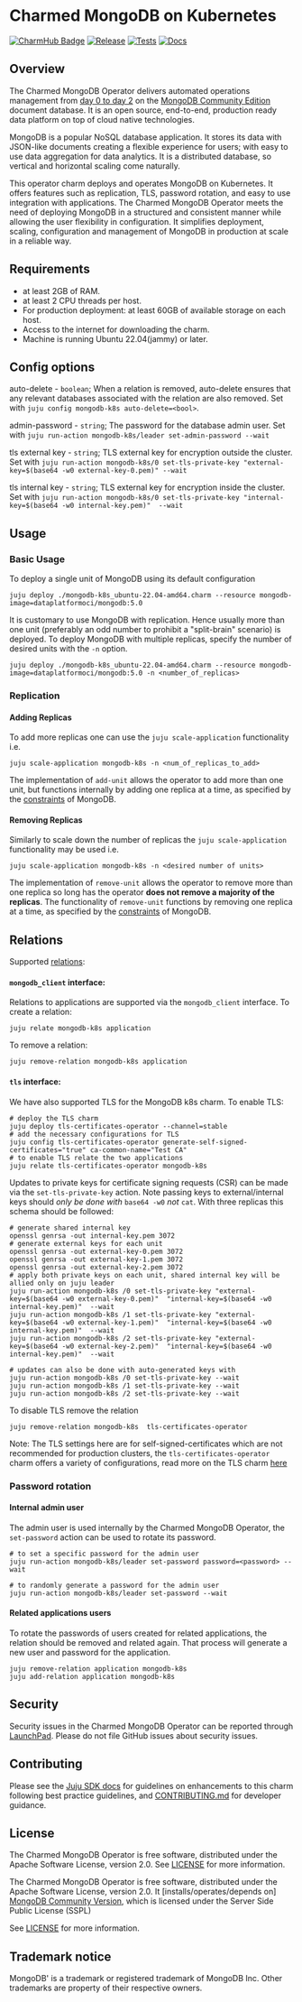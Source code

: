 # Charmed MongoDB on Kubernetes
[![CharmHub Badge](https://charmhub.io/mongodb-k8s/badge.svg)](https://charmhub.io/mongodb-k8s)
[![Release](https://github.com/canonical/mongodb-k8s-operator/actions/workflows/release.yaml/badge.svg)](https://github.com/canonical/mongodb-k8s-operator/actions/workflows/release.yaml)
[![Tests](https://github.com/canonical/mongodb-k8s-operator/actions/workflows/ci.yaml/badge.svg?branch=main)](https://github.com/canonical/mongodb-k8s-operator/actions/workflows/ci.yaml?query=branch%3Amain)
[![Docs](https://github.com/canonical/mongodb-k8s-operator/actions/workflows/sync_docs.yaml/badge.svg)](https://github.com/canonical/mongodb-k8s-operator/actions/workflows/sync_docs.yaml)
## Overview

The Charmed MongoDB Operator delivers automated operations management from [day 0 to day 2](https://codilime.com/glossary/day-0-day-1-day-2/#:~:text=Day%200%2C%20Day%201%2C%20and,just%20a%20daily%20operations%20routine.) on the [MongoDB Community Edition](https://github.com/mongodb/mongo) document database. It is an open source, end-to-end, production ready data platform on top of cloud native technologies.

MongoDB is a popular NoSQL database application. It stores its data with JSON-like documents creating a flexible experience for users; with easy to use data aggregation for data analytics. It is a distributed database, so vertical and horizontal scaling come naturally.

This operator charm deploys and operates MongoDB on Kubernetes. It offers features such as replication, TLS, password rotation, and easy to use integration with applications. The Charmed MongoDB Operator meets the need of deploying MongoDB in a structured and consistent manner while allowing the user flexibility in configuration. It simplifies deployment, scaling, configuration and management of MongoDB in production at scale in a reliable way.

## Requirements 
- at least 2GB of RAM.
- at least 2 CPU threads per host.
- For production deployment: at least 60GB of available storage on each host.
- Access to the internet for downloading the charm.
- Machine is running Ubuntu 22.04(jammy) or later.

## Config options
auto-delete - `boolean`; When a relation is removed, auto-delete ensures that any relevant databases
associated with the relation are also removed. Set with `juju config mongodb-k8s auto-delete=<bool>`.

admin-password - `string`; The password for the database admin user. Set with `juju run-action mongodb-k8s/leader set-admin-password --wait`

tls external key - `string`; TLS external key for encryption outside the cluster. Set with `juju run-action mongodb-k8s/0 set-tls-private-key "external-key=$(base64 -w0 external-key-0.pem)" --wait`

tls internal key - `string`;  TLS external key for encryption inside the cluster. Set with `juju run-action mongodb-k8s/0 set-tls-private-key "internal-key=$(base64 -w0 internal-key.pem)"  --wait`

## Usage

### Basic Usage
To deploy a single unit of MongoDB using its default configuration
```shell
juju deploy ./mongodb-k8s_ubuntu-22.04-amd64.charm --resource mongodb-image=dataplatformoci/mongodb:5.0
```

It is customary to use MongoDB with replication. Hence usually more than one unit (preferably an odd number to prohibit a "split-brain" scenario) is deployed. To deploy MongoDB with multiple replicas, specify the number of desired units with the `-n` option.
```shell
juju deploy ./mongodb-k8s_ubuntu-22.04-amd64.charm --resource mongodb-image=dataplatformoci/mongodb:5.0 -n <number_of_replicas>
```

### Replication
#### Adding Replicas
To add more replicas one can use the `juju scale-application` functionality i.e.
```shell
juju scale-application mongodb-k8s -n <num_of_replicas_to_add>
```
The implementation of `add-unit` allows the operator to add more than one unit, but functions internally by adding one replica at a time, as specified by the [constraints](https://www.mongodb.com/docs/manual/reference/command/replSetReconfig/#reconfiguration-can-add-or-remove-no-more-than-one-voting-member-at-a-time) of MongoDB.


#### Removing Replicas 
Similarly to scale down the number of replicas the `juju scale-application` functionality may be used i.e.
```shell
juju scale-application mongodb-k8s -n <desired number of units>
```
The implementation of `remove-unit` allows the operator to remove more than one replica so long has the operator **does not remove a majority of the replicas**. The functionality of `remove-unit` functions by removing one replica at a time, as specified by the [constraints](https://www.mongodb.com/docs/manual/reference/command/replSetReconfig/#reconfiguration-can-add-or-remove-no-more-than-one-voting-member-at-a-time) of MongoDB.


## Relations

Supported [relations](https://juju.is/docs/olm/relations):

#### `mongodb_client` interface:

Relations to applications are supported via the `mongodb_client` interface. To create a relation: 

```shell
juju relate mongodb-k8s application
```

To remove a relation:
```shell
juju remove-relation mongodb-k8s application
```

#### `tls` interface:

We have also supported TLS for the MongoDB k8s charm. To enable TLS:

```shell
# deploy the TLS charm 
juju deploy tls-certificates-operator --channel=stable
# add the necessary configurations for TLS
juju config tls-certificates-operator generate-self-signed-certificates="true" ca-common-name="Test CA" 
# to enable TLS relate the two applications 
juju relate tls-certificates-operator mongodb-k8s 
```

Updates to private keys for certificate signing requests (CSR) can be made via the `set-tls-private-key` action. Note passing keys to external/internal keys should *only be done with* `base64 -w0` *not* `cat`. With three replicas this schema should be followed:
```shell
# generate shared internal key
openssl genrsa -out internal-key.pem 3072
# generate external keys for each unit
openssl genrsa -out external-key-0.pem 3072
openssl genrsa -out external-key-1.pem 3072
openssl genrsa -out external-key-2.pem 3072
# apply both private keys on each unit, shared internal key will be allied only on juju leader
juju run-action mongodb-k8s /0 set-tls-private-key "external-key=$(base64 -w0 external-key-0.pem)"  "internal-key=$(base64 -w0 internal-key.pem)"  --wait
juju run-action mongodb-k8s /1 set-tls-private-key "external-key=$(base64 -w0 external-key-1.pem)"  "internal-key=$(base64 -w0 internal-key.pem)"  --wait
juju run-action mongodb-k8s /2 set-tls-private-key "external-key=$(base64 -w0 external-key-2.pem)"  "internal-key=$(base64 -w0 internal-key.pem)"  --wait

# updates can also be done with auto-generated keys with
juju run-action mongodb-k8s /0 set-tls-private-key --wait
juju run-action mongodb-k8s /1 set-tls-private-key --wait
juju run-action mongodb-k8s /2 set-tls-private-key --wait
```

To disable TLS remove the relation
```shell
juju remove-relation mongodb-k8s  tls-certificates-operator
```

Note: The TLS settings here are for self-signed-certificates which are not recommended for production clusters, the `tls-certificates-operator` charm offers a variety of configurations, read more on the TLS charm [here](https://charmhub.io/tls-certificates-operator)

### Password rotation
#### Internal admin user
The admin user is used internally by the Charmed MongoDB Operator, the `set-password` action can be used to rotate its password.
```shell
# to set a specific password for the admin user
juju run-action mongodb-k8s/leader set-password password=<password> --wait

# to randomly generate a password for the admin user
juju run-action mongodb-k8s/leader set-password --wait
```

#### Related applications users
To rotate the passwords of users created for related applications, the relation should be removed and related again. That process will generate a new user and password for the application.
```shell
juju remove-relation application mongodb-k8s 
juju add-relation application mongodb-k8s 
```

## Security
Security issues in the Charmed MongoDB Operator can be reported through [LaunchPad](https://wiki.ubuntu.com/DebuggingSecurity#How%20to%20File). Please do not file GitHub issues about security issues.


## Contributing

Please see the [Juju SDK docs](https://juju.is/docs/sdk) for guidelines on enhancements to this charm following best practice guidelines, and [CONTRIBUTING.md](https://github.com/canonical/mongodb-operator/blob/main/CONTRIBUTING.md) for developer guidance.


## License
The Charmed MongoDB Operator is free software, distributed under the Apache Software License, version 2.0. See [LICENSE](https://github.com/canonical/mongodb-operator/blob/main/LICENSE) for more information.

The Charmed MongoDB Operator is free software, distributed under the Apache Software License, version 2.0. It [installs/operates/depends on] [MongoDB Community Version](https://github.com/mongodb/mongo), which is licensed under the Server Side Public License (SSPL)

See [LICENSE](https://github.com/canonical/mongodb-operator/blob/main/LICENSE) for more information.

## Trademark notice
MongoDB' is a trademark or registered trademark of MongoDB Inc. Other trademarks are property of their respective owners.
